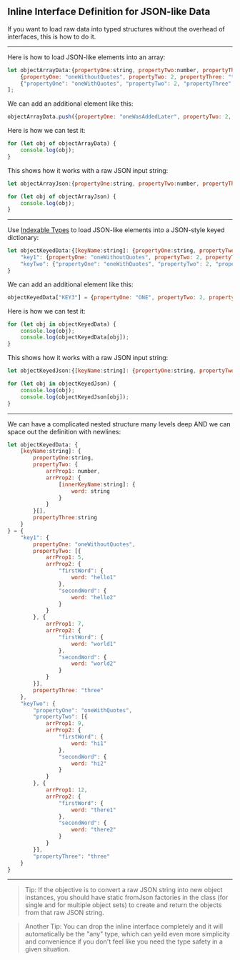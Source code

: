 ## Inline Interface Definition for JSON-like Data

If you want to load raw data into typed structures without the overhead of interfaces, this is how to do it.

----

Here is how to load JSON-like elements into an array:
```javascript
let objectArrayData:{propertyOne:string, propertyTwo:number, propertyThree:string}[] = [
	{propertyOne: "oneWithoutQuotes", propertyTwo: 2, propertyThree: "three"},
	{"propertyOne": "oneWithQuotes", "propertyTwo": 2, "propertyThree": "three"}
];
```

We can add an additional element like this:
```javascript
objectArrayData.push({propertyOne: "oneWasAddedLater", propertyTwo: 2, propertyThree: "three"});
```

Here is how we can test it:
```javascript
for (let obj of objectArrayData) {
	console.log(obj);
}
```

This shows how it works with a raw JSON input string:
```javascript
let objectArrayJson:{propertyOne:string, propertyTwo:number, propertyThree:string}[] = JSON.parse('[{"propertyOne": "firstOne", "propertyTwo": 2, "propertyThree": "firstThree"},{"propertyOne": "secondOne", "propertyTwo": 2, "propertyThree": "secondThree"}]');

for (let obj of objectArrayJson) {
	console.log(obj);
}
```

----

Use [Indexable Types](http://www.typescriptlang.org/docs/handbook/interfaces.html#indexable-types) to load JSON-like elements into a JSON-style keyed dictionary:
```javascript
let objectKeyedData:{[keyName:string]: {propertyOne:string, propertyTwo:number, propertyThree:string}} = {
	"key1": {propertyOne: "oneWithoutQuotes", propertyTwo: 2, propertyThree: "three"},
	"keyTwo": {"propertyOne": "oneWithQuotes", "propertyTwo": 2, "propertyThree": "three"}
}

```

We can add an additional element like this:
```javascript
objectKeyedData["KEY3"] = {propertyOne: "ONE", propertyTwo: 2, propertyThree: "THREE"};
```

Here is how we can test it:
```javascript
for (let obj in objectKeyedData) {
	console.log(obj);
	console.log(objectKeyedData[obj]);
}
```

This shows how it works with a raw JSON input string:
```javascript
let objectKeyedJson:{[keyName:string]: {propertyOne:string, propertyTwo:number, propertyThree:string}} = JSON.parse('{"key1": {"propertyOne": "firstOne", "propertyTwo": 2, "propertyThree": "firstThree"},"keyTwo": {"propertyOne": "secondOne", "propertyTwo": 2, "propertyThree": "secondThree"}}');

for (let obj in objectKeyedJson) {
	console.log(obj);
	console.log(objectKeyedJson[obj]);
}
```

----

We can have a complicated nested structure many levels deep AND we can space out the definition with newlines:
```javascript
let objectKeyedData: {
	[keyName:string]: {
		propertyOne:string,
		propertyTwo: {
			arrProp1: number,
			arrProp2: {
				[innerKeyName:string]: {
					word: string
				}
			}
		}[],
		propertyThree:string
	}
} = {
	"key1": {
		propertyOne: "oneWithoutQuotes",
		propertyTwo: [{
			arrProp1: 5,
			arrProp2: {
				"firstWord": {
					word: "hello1"
				},
				"secondWord": {
					word: "hello2"
				}
			}
		}, {
			arrProp1: 7,
			arrProp2: {
				"firstWord": {
					word: "world1"
				},
				"secondWord": {
					word: "world2"
				}
			}
		}],
		propertyThree: "three"
	},
	"keyTwo": {
		"propertyOne": "oneWithQuotes",
		"propertyTwo": [{
			arrProp1: 9,
			arrProp2: {
				"firstWord": {
					word: "hi1"
				},
				"secondWord": {
					word: "hi2"
				}
			}
		}, {
			arrProp1: 12,
			arrProp2: {
				"firstWord": {
					word: "there1"
				},
				"secondWord": {
					word: "there2"
				}
			}
		}],
		"propertyThree": "three"
	}
}
```

----

>Tip: If the objective is to convert a raw JSON string into new object instances, you should have static fromJson factories in the class (for single and for multiple object sets) to create and return the objects from that raw JSON string.

>Another Tip: You can drop the inline interface completely and it will automatically be the "any" type, which can yeild even more simplicity and convenience if you don't feel like you need the type safety in a given situation.
